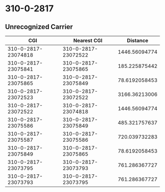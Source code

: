 # 310-0-2817
## Unrecognized Carrier


| CGI | Nearest CGI | Distance |
|-----|-------------|----------|
| 310-0-2817-23074818 | 310-0-2817-23072522 | 1446.56094774 |
| 310-0-2817-23075841 | 310-0-2817-23075865 | 185.225875442 |
| 310-0-2817-23075865 | 310-0-2817-23075849 | 78.6192058453 |
| 310-0-2817-23072523 | 310-0-2817-23072522 | 3166.36213006 |
| 310-0-2817-23072522 | 310-0-2817-23074818 | 1446.56094774 |
| 310-0-2817-23075586 | 310-0-2817-23075849 | 485.321757637 |
| 310-0-2817-23075587 | 310-0-2817-23075586 | 720.039732283 |
| 310-0-2817-23075849 | 310-0-2817-23075865 | 78.6192058453 |
| 310-0-2817-23073795 | 310-0-2817-23073793 | 761.286367727 |
| 310-0-2817-23073793 | 310-0-2817-23073795 | 761.286367727 |
